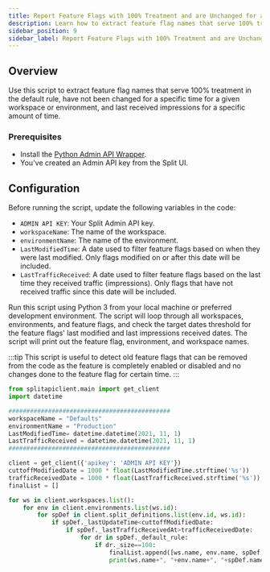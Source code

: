 ```yaml
---
title: Report Feature Flags with 100% Treatment and are Unchanged for a Specific Time Period
description: Learn how to extract feature flag names that serve 100% treatment in the default rule and have not been changed for a specific time for a given workspace or environment using the Admin API.
sidebar_position: 9
sidebar_label: Report Feature Flags with 100% Treatment and are Unchanged for a Specific Time Period
---
```


## Overview

Use this script to extract feature flag names that serve 100% treatment in the default rule, have not been changed for a specific time for a given workspace or environment, and last received impressions for a specific amount of time.

### Prerequisites

- Install the [Python Admin API Wrapper](/docs/feature-management-experimentation/api/wrappers/python-admin-api).
- You've created an Admin API key from the Split UI.

## Configuration

Before running the script, update the following variables in the code:

- `ADMIN API KEY`: Your Split Admin API key.
- `workspaceName`: The name of the workspace.
- `environmentName`: The name of the environment.
- `LastModifiedTime`: A date used to filter feature flags based on when they were last modified. Only flags modified on or after this date will be included.
- `LastTrafficReceived`: A date used to filter feature flags based on the last time they received traffic (impressions). Only flags that have not received traffic since this date will be included.

Run this script using Python 3 from your local machine or preferred development environment. The script will loop through all workspaces, environments, and feature flags, and check the target dates threshold for the feature flags' last modified and last impressions received dates. The script will print out the feature flag, environment, and workspace names.

:::tip
This script is useful to detect old feature flags that can be removed from the code as the feature is completely enabled or disabled and no changes done to the feature flag for certain time.
:::

```python
from splitapiclient.main import get_client
import datetime

#############################################
workspaceName = "Defaults"
environmentName = "Production"
LastModifiedTime= datetime.datetime(2021, 11, 1)
LastTrafficReceived = datetime.datetime(2021, 11, 1)
#############################################

client = get_client({'apikey': 'ADMIN API KEY'})
cuttoffModifiedDate = 1000 * float(LastModifiedTime.strftime('%s'))
trafficReceivedDate = 1000 * float(LastTrafficReceived.strftime('%s'))
finalList = []

for ws in client.workspaces.list():
    for env in client.environments.list(ws.id):
        for spDef in client.split_definitions.list(env.id, ws.id):
            if spDef._lastUpdateTime<cuttoffModifiedDate:
                if spDef._lastTrafficReceivedAt>trafficReceivedDate:
                    for dr in spDef._default_rule:
                        if dr._size==100:
                            finalList.append([ws.name, env.name, spDef.name])
                            print(ws.name+", "+env.name+", "+spDef.name)
```